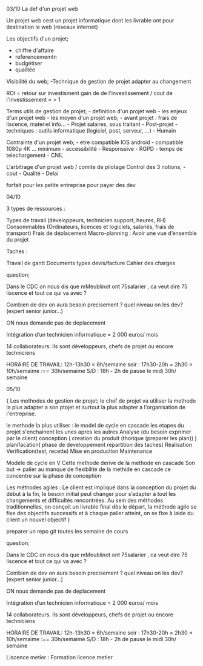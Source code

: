 03/10
La def d'un projet web

Un projet web cest un projet informatique dont les livrable ont pour destination le web (reseaux internet)

Les objectifs d'un projet;
- chiffre d'affaire 
- referencememtn
- budgétiser 
- qualitée 

Visibilité du web;
-Technique de gestion de projet adapter au changement 

ROI = retour sur investisment 
gain de de l'investissement / cout de l'investissement = > 1 



Terms utils de gestion de projet;
    - definition d'un projet web
    - les enjeux d'un projet web 
    - les moyen d'un projet web;
        - avant projet : frais de liscence, materiel info...
        - Projet salaires, sous traitant
        - Post-projet
    - techniques : outils informatique (logiciel, post, serveur, ...)
    - Humain

Contrainte d'un projet web;
    - etre compatible IOS android
    - compatible 1080p 4K ... minimum
    - accessibilité 
    - Responssive 
    - RGPD
    - temps de telechargement 
    - CNIL 



L'arbitrage d'un projet web / comite de pilotage
    Control des 3 notions; 
        - cout 
        - Qualité 
        - Delai



forfait pour les petite entreprise pour payer des dev 




04/10

3 types de ressources :

Types de travail (développeurs, technicien support, heures, RH)
Consommables (Ordinateurs, licences et logiciels, salariés, frais de transport)
Frais de déplacement
Macro-planning :  Avoir une vue d’ensemble du projet



Taches :

Travail de gantt
Documents types devis/facture
Cahier des charges


question;

Dans le CDC on nous dis que mMeublinot ont 75salarier , ca veut dire 75 liscence et tout ce qui va avec ?

Combien de dev on aura besoin precisement ? quel niveau on les dev? (expert senior junior...)

ON nous demande pas de deplacement 

Intégration d’un technicien informatique = 2 000 euros/ mois

14 collaborateurs. Ils sont développeurs, chefs de projet ou encore techniciens 


HORAIRE DE TRAVAIL: 
12h-13h30 = 6h/semaine
soir : 17h30-20h = 2h30 = 10h/semaime                :== 30h/semaime
S/D : 18h - 2h de pause le midi 30h/ semaine 


05/10

{
Les methodes de gestion de projet;
le chef de projet va utiliser la methode la plus adapter a son ptojet et surtout la plus adapter a l'organisation de l'entreprise.

le methode la plus utiliser : le model de cycle en cascade
les etapes du projet s'enchainent les unes apres les autres
Analyse (du besoin exprimer par le client)
conception ( creation du produit (thorique (preparer les plan)) )
planifacation( phase de developpement repartition des taches)
Réalisation
Verification(test, recette)
Mise en production
Maintenance

Modele de cycle en V
Cette methode derive de la methode en cascade
Son but -> palier au manque de flexibilité de la methide en cascade
ce concentre sur la phase de conception

Les méthodes agiles : Le client est impliqué dans la conception du projet du début à la fin, le besoin initial peut changer pour s’adapter à tout les changements et difficultés rencontrées. Au sein des méthodes traditionnelles, on conçoit un livrable final dès le départ, la méthode agile se fixe des objectifs successifs et à chaque palier atteint, on se fixe à laide du client un nouvel objectif
}



preparer un repo git toutes les semaine de cours

question;

Dans le CDC on nous dis que mMeublinot ont 75salarier , ca veut dire 75 liscence et tout ce qui va avec ?

Combien de dev on aura besoin precisement ? quel niveau on les dev? (expert senior junior...)

ON nous demande pas de deplacement 

Intégration d’un technicien informatique = 2 000 euros/ mois

14 collaborateurs. Ils sont développeurs, chefs de projet ou encore techniciens 




HORAIRE DE TRAVAIL: 
12h-13h30 = 6h/semaine
soir : 17h30-20h = 2h30 = 10h/semaime                :== 30h/semaime
S/D : 18h - 2h de pause le midi 30h/ semaine 

 


Liscence metier : Formation licence metier 